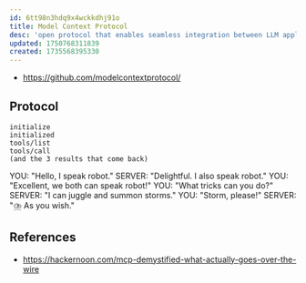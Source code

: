 ```yaml
---
id: 6tt98n3hdq9x4wckkdhj91o
title: Model Context Protocol
desc: 'open protocol that enables seamless integration between LLM applications and external data sources and tools'
updated: 1750768311839
created: 1735568395330
---
```


- https://github.com/modelcontextprotocol/

## Protocol

    initialize
    initialized
    tools/list
    tools/call
    (and the 3 results that come back)

YOU: "Hello, I speak robot."
SERVER: "Delightful. I also speak robot."
YOU: "Excellent, we both can speak robot!"
YOU: "What tricks can you do?"
SERVER: "I can juggle and summon storms."
YOU: "Storm, please!"
SERVER: "⛈️ As you wish."


## References

- https://hackernoon.com/mcp-demystified-what-actually-goes-over-the-wire